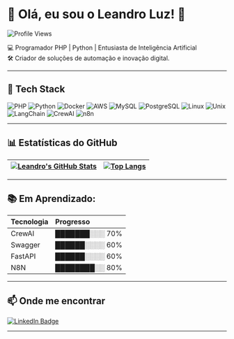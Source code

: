 # 👋 Olá, eu sou o Leandro Luz! 🚀

![Profile Views](https://komarev.com/ghpvc/?username=leandroluz&color=blueviolet)

💻 Programador PHP | Python | Entusiasta de Inteligência Artificial  
🛠️ Criador de soluções de automação e inovação digital.

---

## 🚀 Tech Stack
![PHP](https://img.shields.io/badge/-PHP-777BB4?style=flat&logo=php&logoColor=white)
![Python](https://img.shields.io/badge/-Python-3776AB?style=flat&logo=python&logoColor=white)
![Docker](https://img.shields.io/badge/-Docker-2496ED?style=flat&logo=docker&logoColor=white)
![AWS](https://img.shields.io/badge/-AWS-232F3E?style=flat&logo=amazon-aws&logoColor=white)
![MySQL](https://img.shields.io/badge/-MySQL-4479A1?style=flat&logo=mysql&logoColor=white)
![PostgreSQL](https://img.shields.io/badge/-PostgreSQL-4479A1?style=flat&logo=postgresql&logoColor=white)
![Linux](https://img.shields.io/badge/-Linux-FCC624?style=flat&logo=linux&logoColor=black)
![Unix](https://img.shields.io/badge/-Unix-0000FF?style=flat&logo=unix&logoColor=white)
![LangChain](https://img.shields.io/badge/-LangChain-00FF00?style=flat&logo=langchain&logoColor=white)
![CrewAI](https://img.shields.io/badge/-CrewAI-FF0000?style=flat&logo=crewai&logoColor=white)
![n8n](https://img.shields.io/badge/-n8n-ef652a?style=flat&logo=n8n&logoColor=white)

---

## 📊 Estatísticas do GitHub
| [![Leandro's GitHub Stats](https://github-readme-stats.vercel.app/api?username=leandroluz&show_icons=true&theme=gruvbox)](https://github.com/anuraghazra/github-readme-stats) | [![Top Langs](https://github-readme-stats.vercel.app/api/top-langs/?username=leandroluz&layout=compact&theme=gruvbox)](https://github.com/anuraghazra/github-readme-stats) |
|---|---|

---

## 📚 Em Aprendizado:
| Tecnologia | Progresso |
| :--- | :--- |
| CrewAI | ███████░░░ 70% |
| Swagger | ██████░░░░ 60% |
| FastAPI | ██████░░░░ 60% |
| N8N | ████████░░ 80% |

---

## 📫 Onde me encontrar
[![LinkedIn Badge](https://img.shields.io/badge/-LinkedIn-0077B5?style=flat&logo=Linkedin&logoColor=white)](https://br.linkedin.com/pub/leandro-luz/22/9b3/57b/)

---

